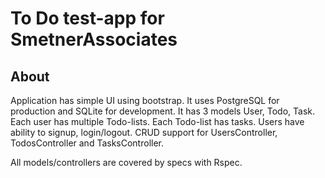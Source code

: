 # To Do test-app for SmetnerAssociates

## About

Application has simple UI using bootstrap.
It uses PostgreSQL for production and SQLite for development.
It has 3 models User, Todo, Task. Each user has multiple Todo-lists.
Each Todo-list has tasks. Users have ability to signup, login/logout.
CRUD support for UsersController, TodosController and TasksController.

All models/controllers are covered by specs with Rspec.
